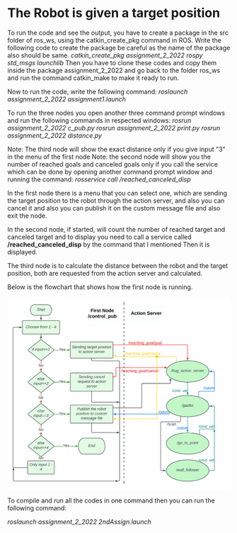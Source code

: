 # The Robot is given a target position  

To run the code and see the output, you have to create a package in the src folder of ros_ws, using the catkin_create_pkg command in ROS. Write the following code to create the package be careful as the name of the package also should be same. 
*catkin_create_pkg* *assignment_2_2022* *rospy* *std_msgs* *launchlib*
Then you have to clone these codes and copy them inside the package assignment_2_2022 and go back to the folder ros_ws and run the command catkin_make to make it ready to run.

Now to run the code, write the following command:
*roslaunch* *assignment_2_2022* *assignment1.launch*

To run the three nodes you open another three command prompt windows and run the following commands in respected windows:
*rosrun* *assignment_2_2022* *c_pub.py*
*rosrun* *assignment_2_2022* *print.py*
*rosrun* *assignment_2_2022* *distance.py*

Note: The third node will show the exact distance only if you give input "3" in the menu of the first node
Note: the second node will show you the number of reached goals and canceled goals only if you call the service which can be done by opening another command prompt window and running the command:
*rosservice* *call* */reached_canceled_disp*   



In the first node there is a menu that you can select one, which are sending the target position to the robot through the action server, and also you can cancel it and also you can publish it on the custom message file and also exit the node.
 
In the second node, if started, will count the number of reached target and canceled target and to display you need to call a service called **/reached_canceled_disp** by the command that I mentioned Then it is displayed.

The third node is to calculate the distance between the robot and the target position, both are requested from the action server and calculated.

Below is the flowchart that shows how the first node is running. 

![Tux, the Linux mascot](/image/flowchart.png)

To compile and run all the codes in one command then you can run the following command:

*roslaunch* *assignment_2_2022* *2ndAssign.launch*

